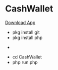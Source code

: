 # CashWallet

[Download App](https://play.google.com/store/apps/details?id=com.app_earn.cashwallet&fbclid=IwAR1Z6qAxNbz9cUfBRaCY6_TT_eNwfCyhjjdTlBGpprCPqi572eLNnGCjep4)

- pkg install git
- pkg install php
- ``````
- cd CashWallet
- php run.php

